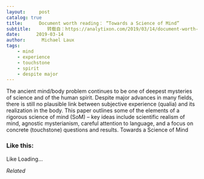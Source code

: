 ```yaml
---
layout:     post
catalog: true
title:      Document worth reading： “Towards a Science of Mind”
subtitle:      转载自：https://analytixon.com/2019/03/14/document-worth-reading-towards-a-science-of-mind/
date:      2019-03-14
author:      Michael Laux
tags:
    - mind
    - experience
    - touchstone
    - spirit
    - despite major
---
```


The ancient mind/body problem continues to be one of deepest mysteries of science and of the human spirit. Despite major advances in many fields, there is still no plausible link between subjective experience (qualia) and its realization in the body. This paper outlines some of the elements of a rigorous science of mind (SoM) – key ideas include scientific realism of mind, agnostic mysterianism, careful attention to language, and a focus on concrete (touchstone) questions and results. Towards a Science of Mind





### Like this:

Like Loading...


*Related*

